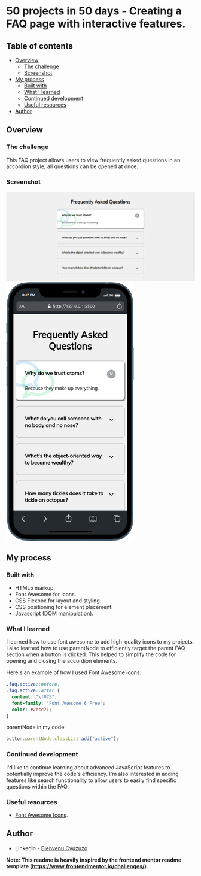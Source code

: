 # 50 projects in 50 days - Creating a FAQ page with interactive features.

## Table of contents

- [Overview](#overview)
  - [The challenge](#the-challenge)
  - [Screenshot](#screenshot)
- [My process](#my-process)
  - [Built with](#built-with)
  - [What I learned](#what-i-learned)
  - [Continued development](#continued-development)
  - [Useful resources](#useful-resources)
- [Author](#author)

## Overview

### The challenge

This FAQ project allows users to view frequently asked questions in an accordion style, all questions can be opened at once.

### Screenshot

![Desktop](image.png)
![Mobile](image-3.png)

## My process

### Built with

- HTML5 markup.
- Font Awesome for icons.
- CSS Flexbox for layout and styling.
- CSS positioning for element placement.
- Javascript (DOM manipulation).

### What I learned

I learned how to use font awesome to add high-quality icons to my projects. I also learned how to use parentNode to efficiently target the parent FAQ section when a button is clicked. This helped to simplify the code for opening and closing the accordion elements.

Here's an example of how I used Font Awesome icons:

```css
.faq.active::before,
.faq.active::after {
  content: "\f075";
  font-family: "Font Awesome 6 Free";
  color: #2ecc71;
}
```

parentNode in my code:

```js
button.parentNode.classList.add("active");
```

### Continued development

I'd like to continue learning about advanced JavaScript features to potentially improve the code's efficiency. I'm also interested in adding features like search functionality to allow users to easily find specific questions within the FAQ.

### Useful resources

- [Font Awesome Icons](https://fontawesome.com/).

## Author

- Linkedin - [Bienvenu Cyuzuzo](https://www.linkedin.com/in/bienvenu-cyuzuzo/)

**Note: This readme is heavily inspired by the frontend mentor readme template (https://www.frontendmentor.io/challenges/).**
